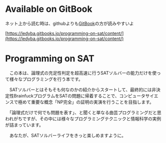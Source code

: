 # Available on GitBook

ネット上から読む時は、githubよりも[GitBook](https://ledyba.gitbooks.io/programming-on-sat/content/)の方が読みやすいよ

[https://ledyba.gitbooks.io/programming-on-sat/content/](https://ledyba.gitbooks.io/programming-on-sat/content/)

# Programming on SAT

　この本は、論理式の充足性判定を超高速に行うSATソルバーの能力だけを使って様々なプログラミングを行う本です。

　SATソルバーとはそもそも何なのかの紹介からスタートして、最終的には非決定性BrainfuckプログラムをSATの問題に帰着することで、コンピュータサイエンスで極めて重要な概念「NP完全」の証明の実演を行うことを目指します。

　「論理式だけで何でも問題を表す」、と聞くと単なる曲芸プログラミングだと思われがちですが、その中には様々なプログラミングテクニックと情報科学の実例が詰まっています。

　あなたが、SATソルバーライフをきっと楽しめますように。
